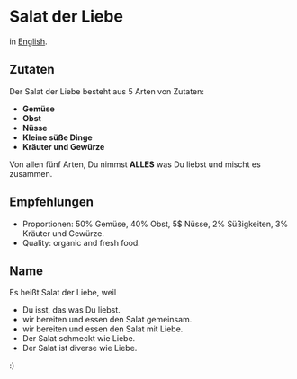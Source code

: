 # Salat der Liebe

in [English](Salad_of_Love.md).

## Zutaten

Der Salat der Liebe besteht aus 5 Arten von Zutaten:

* **Gemüse**
* **Obst**
* **Nüsse**
* **Kleine süße Dinge**
* **Kräuter und Gewürze**

Von allen fünf Arten, Du nimmst **ALLES** was Du liebst und mischt es zusammen.

## Empfehlungen

* Proportionen: 50% Gemüse, 40% Obst, 5$ Nüsse, 2% Süßigkeiten, 3% Kräuter und Gewürze.
* Quality: organic and fresh food.

## Name

Es heißt Salat der Liebe, weil

* Du isst, das was Du liebst.
* wir bereiten und essen den Salat gemeinsam.
* wir bereiten und essen den Salat mit Liebe.
* Der Salat schmeckt wie Liebe.
* Der Salat ist diverse wie Liebe.

:)
